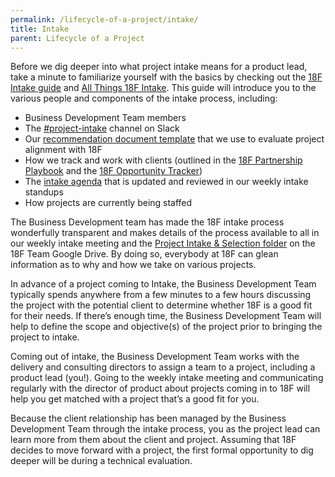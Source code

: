 ```yaml
---
permalink: /lifecycle-of-a-project/intake/
title: Intake
parent: Lifecycle of a Project
---
```

Before we dig deeper into what project intake means for a product lead, take a minute to familiarize yourself with the basics by checking out the [18F Intake guide](https://pages.18f.gov/intake/) and [All Things 18F Intake](https://hub.18f.gov/private/intake/). This guide will introduce you to the various people and components of the intake process, including:

-   Business Development Team members 
-   The [#project-intake](https://18f.slack.com/archives/project-intake) channel on Slack
-   Our [recommendation document template](https://docs.google.com/document/d/1x2ZsnWDN9gYwIVTrVYwFcud4JNJfBc6edxbOB9ZKnWo/edit) that we use to evaluate project alignment with 18F
-   How we track and work with clients (outlined in the [18F Partnership Playbook](https://pages.18f.gov/partnership-playbook/) and the [18F Opportunity Tracker](https://docs.google.com/spreadsheets/d/1bQMf2lt7jtrTVSh02UmK_l5nqVF7TE44fbHwB-IM4qI/edit#gid=964099770))
-   The [intake agenda](https://docs.google.com/document/d/1ssFdsuGLA_ZQt286ZZeeaXuhuqpNUa5ETY6dx-hXZOI/edit) that is updated and reviewed in our weekly intake standups
-   How projects are currently being staffed

The Business Development team has made the 18F intake process wonderfully transparent and makes details of the process available to all in our weekly intake meeting and the [Project Intake & Selection folder](https://drive.google.com/drive/u/1/folders/0B84F26FpUP0lVkUyeTh1OEpqc2c) on the 18F Team Google Drive. By doing so, everybody at 18F can glean information as to why and how we take on various projects.

In advance of a project coming to Intake, the Business Development Team typically spends anywhere from a few minutes to a few hours discussing the project with the potential client to determine whether 18F is a good fit for their needs. If there’s enough time, the Business Development Team will help to define the scope and objective(s) of the project prior to bringing the project to intake. 

Coming out of intake, the Business Development Team works with the delivery and consulting directors to assign a team to a project, including a product lead (you!). Going to the weekly intake meeting and communicating regularly with the director of product about projects coming in to 18F will help you get matched with a project that’s a good fit for you.

Because the client relationship has been managed by the Business Development Team through the intake process, you as the project lead can learn more from them about the client and project. Assuming that 18F decides to move forward with a project, the first formal opportunity to dig deeper will be during a technical evaluation.
